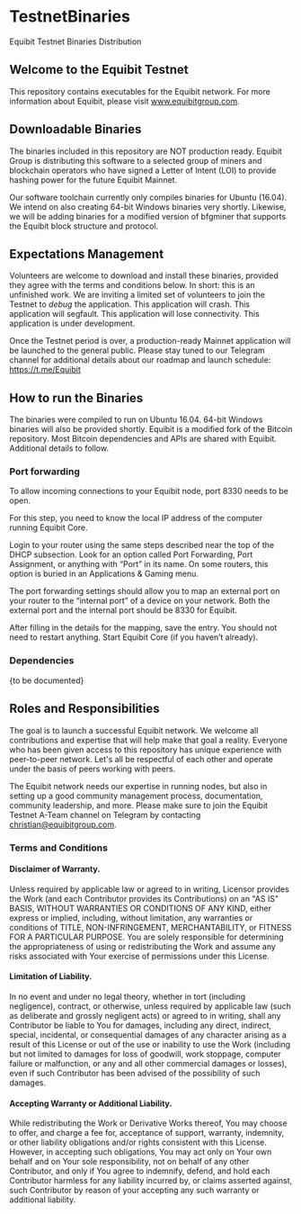 # TestnetBinaries
Equibit Testnet Binaries Distribution

## Welcome to the Equibit Testnet
This repository contains executables for the Equibit network. For more information about Equibit, please visit www.equibitgroup.com.

## Downloadable Binaries
The binaries included in this repository are NOT production ready. Equibit Group is distributing this software to a selected group of miners and blockchain operators who have signed a Letter of Intent (LOI) to provide hashing power for the future Equibit Mainnet.

Our software toolchain currently only compiles binaries for Ubuntu (16.04). We intend on also creating 64-bit Windows binaries very shortly. Likewise, we will be adding binaries for a modified version of bfgminer that supports the Equibit block structure and protocol.  

## Expectations Management
Volunteers are welcome to download and install these binaries, provided they agree with the terms and conditions below. In short: this is an unfinished work. We are inviting a limited set of volunteers to join the Testnet to *debug* the application. This application will crash. This application will segfault. This application will lose connectivity. This application is under development.

Once the Testnet period is over, a production-ready Mainnet application will be launched to the general public. Please stay tuned to our Telegram channel for additional details about our roadmap and launch schedule: https://t.me/Equibit

## How to run the Binaries
The binaries were compiled to run on Ubuntu 16.04. 64-bit Windows binaries will also be provided shortly. Equibit is a modified fork of the Bitcoin repository. Most Bitcoin dependencies and APIs are shared with Equibit. Additional details to follow.

### Port forwarding
To allow incoming connections to your Equibit node, port 8330 needs to be open.

For this step, you need to know the local IP address of the computer running Equibit Core.

Login to your router using the same steps described near the top of the DHCP subsection. Look for an option called Port Forwarding, Port Assignment, or anything with “Port” in its name. On some routers, this option is buried in an Applications & Gaming menu.

The port forwarding settings should allow you to map an external port on your router to the “internal port” of a device on your network. Both the external port and the internal port should be 8330 for Equibit.

After filling in the details for the mapping, save the entry. You should not need to restart anything. Start Equibit Core (if you haven’t already).

### Dependencies
{to be documented}

## Roles and Responsibilities
The goal is to launch a successful Equibit network. We welcome all contributions and expertise that will help make that goal a reality. Everyone who has been given access to this repository has unique experience with peer-to-peer network. Let's all be respectful of each other and operate under the basis of peers working with peers.  

The Equibit network needs our expertise in running nodes, but also in setting up a good community management process, documentation, community leadership, and more. Please make sure to join the Equibit Testnet A-Team channel on Telegram by contacting christian@equibitgroup.com.

### Terms and Conditions
#### Disclaimer of Warranty. 
Unless required by applicable law or agreed to in writing, Licensor provides the Work (and each Contributor provides its Contributions) on an "AS IS" BASIS, WITHOUT WARRANTIES OR CONDITIONS OF ANY KIND, either express or implied, including, without limitation, any warranties or conditions of TITLE, NON-INFRINGEMENT, MERCHANTABILITY, or FITNESS FOR A PARTICULAR PURPOSE. You are solely responsible for determining the appropriateness of using or redistributing the Work and assume any risks associated with Your exercise of permissions under this License.

#### Limitation of Liability. 
In no event and under no legal theory, whether in tort (including negligence), contract, or otherwise, unless required by applicable law (such as deliberate and grossly negligent acts) or agreed to in writing, shall any Contributor be liable to You for damages, including any direct, indirect, special, incidental, or consequential damages of any character arising as a result of this License or out of the use or inability to use the Work (including but not limited to damages for loss of goodwill, work stoppage, computer failure or malfunction, or any and all other commercial damages or losses), even if such Contributor has been advised of the possibility of such damages.

#### Accepting Warranty or Additional Liability. 
While redistributing the Work or Derivative Works thereof, You may choose to offer, and charge a fee for, acceptance of support, warranty, indemnity, or other liability obligations and/or rights consistent with this License. However, in accepting such obligations, You may act only on Your own behalf and on Your sole responsibility, not on behalf of any other Contributor, and only if You agree to indemnify, defend, and hold each Contributor harmless for any liability incurred by, or claims asserted against, such Contributor by reason of your accepting any such warranty or additional liability.
